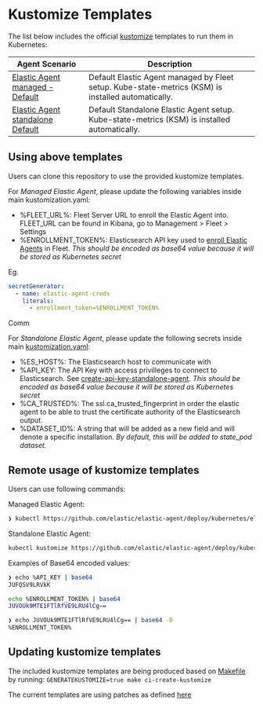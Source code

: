 # Kustomize Templates

The list below includes the official [kustomize](https://github.com/kubernetes-sigs/kustomize) templates to run them in Kubernetes:

Agent Scenario | Description
---- | ----
[Elastic Agent managed - Default ](./elastic-agent-managed/) | Default Elastic Agent managed by Fleet setup. Kube-state-metrics (KSM) is installed automatically.
[Elastic Agent standalone Default ](./elastic-agent-standalone/) | Default Standalone Elastic Agent setup. Kube-state-metrics (KSM) is installed automatically.

## Using above templates

Users can clone this repository to use the provided kustomize templates.

For *Managed Elastic Agent*, please update the following variables inside main kustomization.yaml:

- %FLEET_URL%: Fleet Server URL to enroll the Elastic Agent into. FLEET_URL can be found in Kibana, go to Management > Fleet > Settings
- %ENROLLMENT_TOKEN%: Elasticsearch API key used to [enroll Elastic Agents](https://www.elastic.co/guide/en/fleet/current/fleet-enrollment-tokens.html#fleet-enrollment-tokens) in Fleet. *This should be encoded as base64 value because it will be stored as Kubernetes secret*

Eg.

```yaml
secretGenerator:
  - name: elastic-agent-creds
    literals:
      - enrollment_token=%ENROLLMENT_TOKEN%
```

Comm

For *Standalone Elastic Agent*, please update the following secrets inside main [kustomization.yaml](./elastic-agent-managed/kustomization.yaml):

- %ES_HOST%: The Elasticsearch host to communicate with
- %API_KEY: The API Key with access privilleges to connect to Elasticsearch. See [create-api-key-standalone-agent](https://www.elastic.co/guide/en/fleet/current/grant-access-to-elasticsearch.html#create-api-key-standalone-agent). *This should be encoded as base64 value because it will be stored as Kubernetes secret*
- %CA_TRUSTED%: The ssl.ca_trusted_fingerprint in order the elastic agent to be able to trust the certificate authority of the Elasticsearch output.
- %DATASET_ID%: A string that will be added as a new field and will denote a specific installation. *By default, this will be added to state_pod dataset.*

## Remote usage of kustomize templates

Users can use following commands:

Managed Elastic Agent:

```bash
❯ kubectl https://github.com/elastic/elastic-agent/deploy/kubernetes/elastic-agent-kustomize/default/elastic-agent-maanged\?ref\=main | sed -e "s/JUVOUk9MTE1FTlRfVE9LRU4l/base64_ENCODED_ENROLLMENT_TOKEN/g" -e "s/%FLEET_URL%/https:\/\/localhost:9200/g" | kubectl apply -f-

```

Standalone Elastic Agent:

```bash
kubectl kustomize https://github.com/elastic/elastic-agent/deploy/kubernetes/elastic-agent-kustomize/default/elastic-agent-standalone\?ref\=main | sed -e "s/JUFQSV9LRVkl/<base64_encoded_APIKEY>/g" -e "s/%ES_HOST%/https:\/\/localhost:9200/g" -e "s/%CA_TRUSTED%/ca_trusted_fingerprint/g" -e "s/%DATASET_ID%/12345/g" | kubectl apply -f-
```

Examples of Base64 encoded values:

```bash
❯ echo %API_KEY | base64
JUFQSV9LRVkK

echo %ENROLLMENT_TOKEN% | base64
JUVOUk9MTE1FTlRfVE9LRU4lCg==

❯ echo JUVOUk9MTE1FTlRfVE9LRU4lCg== | base64 -D
%ENROLLMENT_TOKEN%
```

## Updating kustomize templates

The included kustomize templates are being produced based on [Makefile](../../Makefile) by running: `GENERATEKUSTOMIZE=true make ci-create-kustomize`

The current templates are using patches as defined [here](https://github.com/elastic/elastic-agent/blob/main/deploy/kubernetes/elastic-agent-kustomize/default/elastic-agent-managed/kustomization.yaml)
